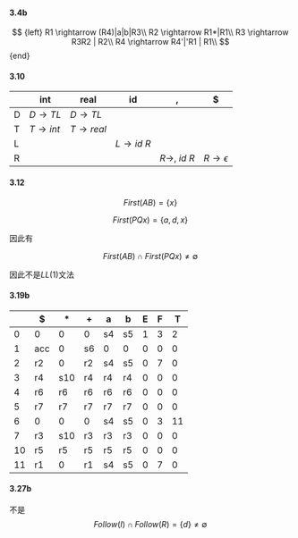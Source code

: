#### 3.4b

$$ {left}
R1 \rightarrow (R4)|a|b|R3\\
R2 \rightarrow R1*|R1\\
R3 \rightarrow R3R2 | R2\\
R4 \rightarrow R4'|'R1 | R1\\
$$ {end}

#### 3.10

|     | int                 | real                 | id                    | ,                        | $                        |
| --- | ------------------- | -------------------- | --------------------- | ------------------------ | ------------------------ |
| D   | $D\rightarrow TL$   | $D\rightarrow TL$    |                       |                          |                          |
| T   | $T \rightarrow int$ | $T \rightarrow real$ |                       |                          |                          |
| L   |                     |                      | $L \rightarrow id\ R$ |                          |                          |
| R   |                     |                      |                       | $R \rightarrow ,\ id\ R$ | $R \rightarrow \epsilon$ |

#### 3.12

$$
First(AB)=\{x\}
$$

$$
First(PQx)=\{a,d,x\}
$$

因此有

$$
First(AB) \cap First(PQx) \neq \emptyset
$$

因此不是$LL(1)$文法

#### 3.19b

|     | $   | \*  | +   | a   | b   | E   | F   | T   |
| --- | --- | --- | --- | --- | --- | --- | --- | --- |
| 0   | 0   | 0   | 0   | s4  | s5  | 1   | 3   | 2   |
| 1   | acc | 0   | s6  | 0   | 0   | 0   | 0   | 0   |
| 2   | r2  | 0   | r2  | s4  | s5  | 0   | 7   | 0   |
| 3   | r4  | s10 | r4  | r4  | r4  | 0   | 0   | 0   |
| 4   | r6  | r6  | r6  | r6  | r6  | 0   | 0   | 0   |
| 5   | r7  | r7  | r7  | r7  | r7  | 0   | 0   | 0   |
| 6   | 0   | 0   | 0   | s4  | s5  | 0   | 3   | 11  |
| 7   | r3  | s10 | r3  | r3  | r3  | 0   | 0   | 0   |
| 10  | r5  | r5  | r5  | r5  | r5  | 0   | 0   | 0   |
| 11  | r1  | 0   | r1  | s4  | s5  | 0   | 7   | 0   |

#### 3.27b

不是
$$
Follow(I) \cap Follow(R)=\{d\} \neq \emptyset
$$
